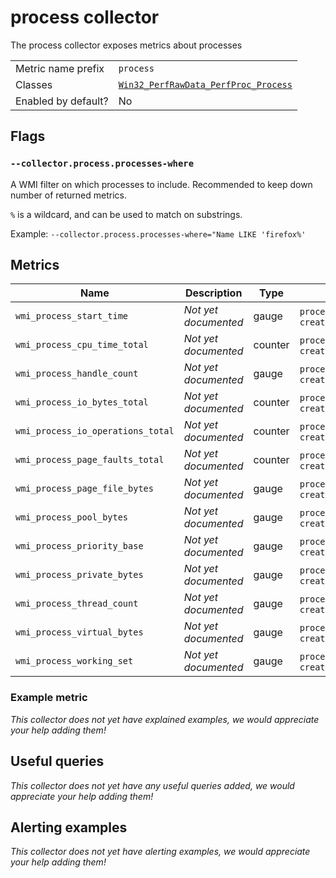 # process collector

The process collector exposes metrics about processes

|||
-|-
Metric name prefix  | `process`
Classes             | [`Win32_PerfRawData_PerfProc_Process`](https://msdn.microsoft.com/en-us/library/aa394323(v=vs.85).aspx)
Enabled by default? | No

## Flags

### `--collector.process.processes-where`

A WMI filter on which processes to include. Recommended to keep down number of returned metrics.

`%` is a wildcard, and can be used to match on substrings.

Example: `--collector.process.processes-where="Name LIKE 'firefox%'`

## Metrics

Name | Description | Type | Labels
-----|-------------|------|-------
`wmi_process_start_time` | _Not yet documented_ | gauge | `process`, `process_id`, `creating_process_id`
`wmi_process_cpu_time_total` | _Not yet documented_ | counter | `process`, `process_id`, `creating_process_id`
`wmi_process_handle_count` | _Not yet documented_ | gauge | `process`, `process_id`, `creating_process_id`
`wmi_process_io_bytes_total` | _Not yet documented_ | counter | `process`, `process_id`, `creating_process_id`
`wmi_process_io_operations_total` | _Not yet documented_ | counter | `process`, `process_id`, `creating_process_id`
`wmi_process_page_faults_total` | _Not yet documented_ | counter | `process`, `process_id`, `creating_process_id`
`wmi_process_page_file_bytes` | _Not yet documented_ | gauge | `process`, `process_id`, `creating_process_id`
`wmi_process_pool_bytes` | _Not yet documented_ | gauge | `process`, `process_id`, `creating_process_id`
`wmi_process_priority_base` | _Not yet documented_ | gauge | `process`, `process_id`, `creating_process_id`
`wmi_process_private_bytes` | _Not yet documented_ | gauge | `process`, `process_id`, `creating_process_id`
`wmi_process_thread_count` | _Not yet documented_ | gauge | `process`, `process_id`, `creating_process_id`
`wmi_process_virtual_bytes` | _Not yet documented_ | gauge | `process`, `process_id`, `creating_process_id`
`wmi_process_working_set` | _Not yet documented_ | gauge | `process`, `process_id`, `creating_process_id`

### Example metric
_This collector does not yet have explained examples, we would appreciate your help adding them!_

## Useful queries
_This collector does not yet have any useful queries added, we would appreciate your help adding them!_

## Alerting examples
_This collector does not yet have alerting examples, we would appreciate your help adding them!_
